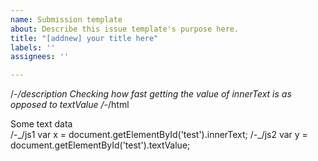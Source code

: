 ```yaml
---
name: Submission template
about: Describe this issue template's purpose here.
title: "[addnew] your title here"
labels: ''
assignees: ''

---
```


/-_/description
Checking how fast getting the value of innerText is as opposed to textValue
/-_/html
<div id="test">Some text data</div>
/-_/js1
var x = document.getElementById('test').innerText;
/-_/js2
var y = document.getElementById('test').textValue;

